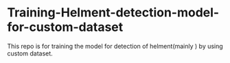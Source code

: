 # Training-Helment-detection-model-for-custom-dataset
This repo is for training the model for detection of helment(mainly ) by using custom dataset.
